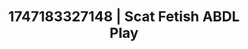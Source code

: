 ---
categories:
- Nude Olympics
- Erotic photography
- Virtual reality
- Erotic gaze
- Eclectic erotica
image: /assets/images/1747183327148.png
layout: post
seo:
  description: Featured content with sensual ABDL Play, Scat Fetish. HD images available.
  keywords: ABDL Play, Scat Fetish
  og_image: /assets/images/1747183327148.png
  schema_type: VisualArtwork
tags:
- ABDL Play
- '#1747183327148'
- Scat Fetish
title: 1747183327148 | Scat Fetish ABDL Play
---